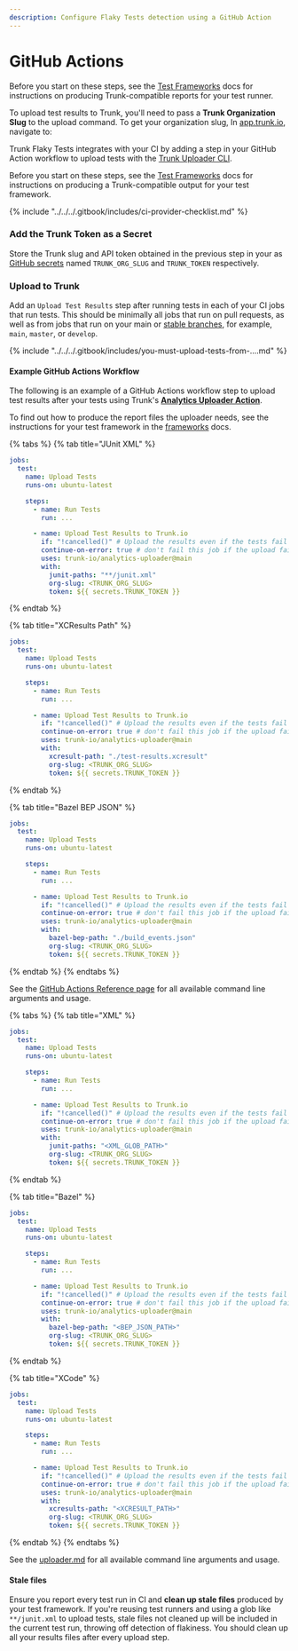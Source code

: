 ```yaml
---
description: Configure Flaky Tests detection using a GitHub Action
---
```


# GitHub Actions

Before you start on these steps, see the [Test Frameworks](../frameworks/) docs for instructions on producing Trunk-compatible reports for your test runner.

To upload test results to Trunk, you'll need to pass a **Trunk Organization Slug** to the upload command. To get your organization slug, In [app.trunk.io](https://app.trunk.io/login?intent=flaky%20tests), navigate to:

Trunk Flaky Tests integrates with your CI by adding a step in your GitHub Action workflow to upload tests with the [Trunk Uploader CLI](../../uploader.md).

Before you start on these steps, see the [Test Frameworks](../frameworks/) docs for instructions on producing a Trunk-compatible output for your test framework.

{% include "../../../.gitbook/includes/ci-provider-checklist.md" %}

### Add the Trunk Token as a Secret

Store the Trunk slug and API token obtained in the previous step in your as [GitHub secrets](https://docs.github.com/en/actions/security-guides/using-secrets-in-github-actions) named `TRUNK_ORG_SLUG` and `TRUNK_TOKEN` respectively.

### Upload to Trunk

Add an `Upload Test Results` step after running tests in each of your CI jobs that run tests. This should be minimally all jobs that run on pull requests, as well as from jobs that run on your main or [stable branches](../../detection.md#stable-branches), for example, `main`, `master`, or `develop`.

{% include "../../../.gitbook/includes/you-must-upload-tests-from-....md" %}

#### Example GitHub Actions Workflow

The following is an example of a GitHub Actions workflow step to upload test results after your tests using Trunk's [**Analytics Uploader Action**](https://github.com/trunk-io/analytics-uploader).

To find out how to produce the report files the uploader needs, see the instructions for your test framework in the [frameworks](../frameworks/ "mention") docs.

{% tabs %}
{% tab title="JUnit XML" %}
```yaml
jobs:
  test:
    name: Upload Tests
    runs-on: ubuntu-latest

    steps:
      - name: Run Tests
        run: ...

      - name: Upload Test Results to Trunk.io
        if: "!cancelled()" # Upload the results even if the tests fail
        continue-on-error: true # don't fail this job if the upload fails
        uses: trunk-io/analytics-uploader@main
        with:
          junit-paths: "**/junit.xml"        
          org-slug: <TRUNK_ORG_SLUG>
          token: ${{ secrets.TRUNK_TOKEN }}

```
{% endtab %}

{% tab title="XCResults Path" %}
```yaml
jobs:
  test:
    name: Upload Tests
    runs-on: ubuntu-latest

    steps:
      - name: Run Tests
        run: ...

      - name: Upload Test Results to Trunk.io
        if: "!cancelled()" # Upload the results even if the tests fail
        continue-on-error: true # don't fail this job if the upload fails
        uses: trunk-io/analytics-uploader@main
        with:
          xcresult-path: "./test-results.xcresult"        
          org-slug: <TRUNK_ORG_SLUG>
          token: ${{ secrets.TRUNK_TOKEN }}
```
{% endtab %}

{% tab title="Bazel BEP JSON" %}
```yaml
jobs:
  test:
    name: Upload Tests
    runs-on: ubuntu-latest

    steps:
      - name: Run Tests
        run: ...

      - name: Upload Test Results to Trunk.io
        if: "!cancelled()" # Upload the results even if the tests fail
        continue-on-error: true # don't fail this job if the upload fails
        uses: trunk-io/analytics-uploader@main
        with:
          bazel-bep-path: "./build_events.json"        
          org-slug: <TRUNK_ORG_SLUG>
          token: ${{ secrets.TRUNK_TOKEN }}
```
{% endtab %}
{% endtabs %}

See the [GitHub Actions Reference page](https://github.com/trunk-io/analytics-uploader) for all available command line arguments and usage.

{% tabs %}
{% tab title="XML" %}
```yaml
jobs:
  test:
    name: Upload Tests
    runs-on: ubuntu-latest

    steps:
      - name: Run Tests
        run: ...

      - name: Upload Test Results to Trunk.io
        if: "!cancelled()" # Upload the results even if the tests fail
        continue-on-error: true # don't fail this job if the upload fails
        uses: trunk-io/analytics-uploader@main
        with:
          junit-paths: "<XML_GLOB_PATH>"       
          org-slug: <TRUNK_ORG_SLUG>
          token: ${{ secrets.TRUNK_TOKEN }}
```
{% endtab %}

{% tab title="Bazel" %}
```yaml
jobs:
  test:
    name: Upload Tests
    runs-on: ubuntu-latest

    steps:
      - name: Run Tests
        run: ...

      - name: Upload Test Results to Trunk.io
        if: "!cancelled()" # Upload the results even if the tests fail
        continue-on-error: true # don't fail this job if the upload fails
        uses: trunk-io/analytics-uploader@main
        with:
          bazel-bep-path: "<BEP_JSON_PATH>"       
          org-slug: <TRUNK_ORG_SLUG>
          token: ${{ secrets.TRUNK_TOKEN }}
```
{% endtab %}

{% tab title="XCode" %}
```yaml
jobs:
  test:
    name: Upload Tests
    runs-on: ubuntu-latest

    steps:
      - name: Run Tests
        run: ...

      - name: Upload Test Results to Trunk.io
        if: "!cancelled()" # Upload the results even if the tests fail
        continue-on-error: true # don't fail this job if the upload fails
        uses: trunk-io/analytics-uploader@main
        with:
          xcresults-path: "<XCRESULT_PATH>"       
          org-slug: <TRUNK_ORG_SLUG>
          token: ${{ secrets.TRUNK_TOKEN }}
```
{% endtab %}
{% endtabs %}

See the [uploader.md](../../uploader.md "mention") for all available command line arguments and usage.

#### Stale files

Ensure you report every test run in CI and **clean up stale files** produced by your test framework. If you're reusing test runners and using a glob like `**/junit.xml` to upload tests, stale files not cleaned up will be included in the current test run, throwing off detection of flakiness. You should clean up all your results files after every upload step.
